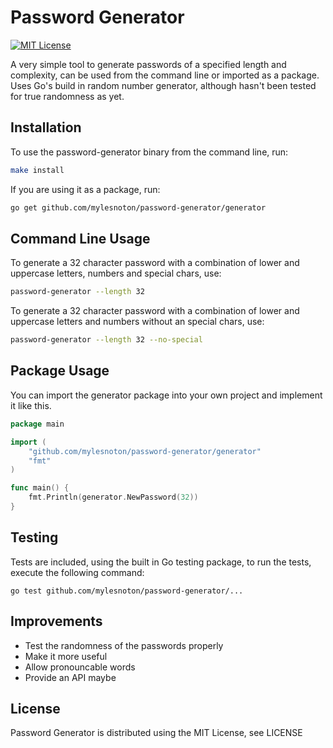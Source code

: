 # Password Generator

[![MIT License](http://img.shields.io/badge/license-MIT-blue.svg)](https://github.com/mylesnoton/password-generator/blob/master/LICENSE)

A very simple tool to generate passwords of a specified length and complexity, can be used from the command line or imported as a package. Uses Go's build in random number generator, although hasn't been tested for true randomness as yet.

## Installation

To use the password-generator binary from the command line, run:

```bash
make install
```

If you are using it as a package, run:

```bash
go get github.com/mylesnoton/password-generator/generator
```

## Command Line Usage

To generate a 32 character password with a combination of lower and uppercase letters, numbers and special chars, use:

```bash
password-generator --length 32
```

To generate a 32 character password with a combination of lower and uppercase letters and numbers without an special chars, use:

```bash
password-generator --length 32 --no-special
```

## Package Usage

You can import the generator package into your own project and implement it like this.

```go
package main

import (
    "github.com/mylesnoton/password-generator/generator"
    "fmt"
)

func main() {
    fmt.Println(generator.NewPassword(32))
}
```

## Testing

Tests are included, using the built in Go testing package, to run the tests, execute the following command:

`go test github.com/mylesnoton/password-generator/...`

## Improvements

* Test the randomness of the passwords properly
* Make it more useful
* Allow pronouncable words
* Provide an API maybe

## License

Password Generator is distributed using the MIT License, see LICENSE